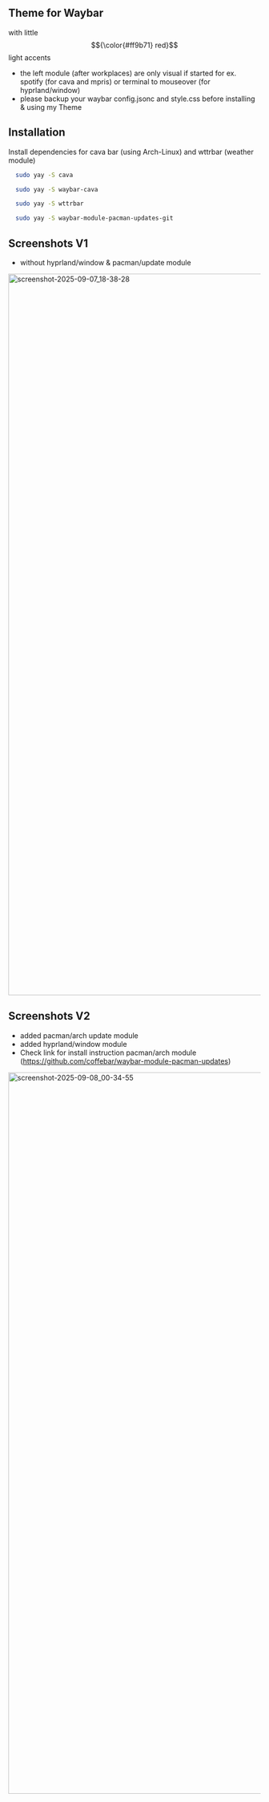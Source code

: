 ## Theme for Waybar

 with little $${\color{#ff9b71} red}$$ light accents<br>
 - the left module (after workplaces) are only visual if started for ex. spotify (for cava and mpris) or terminal to mouseover (for hyprland/window)<br>
 - please backup your waybar config.jsonc and style.css before installing & using my Theme <br>

## Installation

Install dependencies for cava bar (using Arch-Linux) and wttrbar (weather module)

```bash
  sudo yay -S cava
```
```bash
  sudo yay -S waybar-cava
```
```bash
  sudo yay -S wttrbar
```
```bash
  sudo yay -S waybar-module-pacman-updates-git
```
    
## Screenshots V1
- without hyprland/window & pacman/update module <br>
<img width="2560" height="1440" alt="screenshot-2025-09-07_18-38-28" src="https://github.com/user-attachments/assets/16c8b398-d1b3-4519-bcbe-e15ad920c7ff" />

## Screenshots V2
- added pacman/arch update module <br>
- added hyprland/window module <br>
- Check link for install instruction pacman/arch module (https://github.com/coffebar/waybar-module-pacman-updates)
<link https://github.com/coffebar/waybar-module-pacman-updates/>
<img width="2560" height="1440" alt="screenshot-2025-09-08_00-34-55" src="https://github.com/user-attachments/assets/5cdbb695-83fa-47ec-9271-95dbe4691ffe" />

